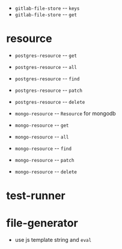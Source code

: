 - `gitlab-file-store` -- `keys`
- `gitlab-file-store` -- `get`

# resource

- `postgres-resource` -- `get`
- `postgres-resource` -- `all`
- `postgres-resource` -- `find`
- `postgres-resource` -- `patch`
- `postgres-resource` -- `delete`

- `mongo-resource` -- `Resource` for mongodb

- `mongo-resource` -- `get`
- `mongo-resource` -- `all`
- `mongo-resource` -- `find`
- `mongo-resource` -- `patch`
- `mongo-resource` -- `delete`

# test-runner

# file-generator

- use js template string and `eval`
